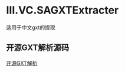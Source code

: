 # III.VC.SAGXTExtracter
适用于中文gxt的提取
## 开源GXT解析源码
[开源GXT解析](https://github.com/CookiePLMonster/GXT-Extractor)
